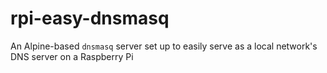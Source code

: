 # rpi-easy-dnsmasq
An Alpine-based `dnsmasq` server set up to easily serve as a local network's DNS server on a Raspberry Pi
